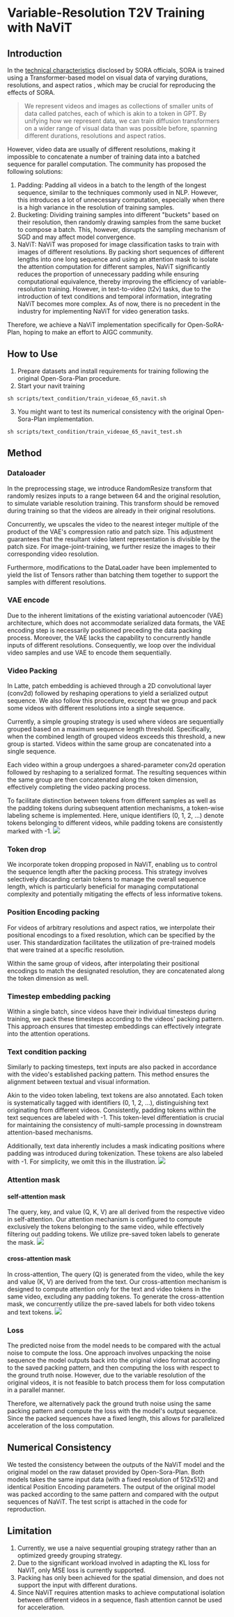# Variable-Resolution T2V Training with NaViT
## Introduction
In the [technical characteristics](https://openai.com/index/sora/) disclosed by SORA officials, SORA is trained using a Transformer-based model on visual data of varying durations, resolutions, and aspect ratios , which may be crucial for reproducing the effects of SORA.
> We represent videos and images as collections of smaller units of data called patches, each of which is akin to a token in GPT. By unifying how we represent data, we can train diffusion transformers on a wider range of visual data than was possible before, spanning different durations, resolutions and aspect ratios.


However, video data are usually of different resolutions, making it impossible to concatenate a number of training data into a batched sequence for parallel computation. The community has proposed the following solutions:

1. Padding: Padding all videos in a batch to the length of the longest sequence, similar to the techniques commonly used in NLP. However, this introduces a lot of unnecessary computation, especially when there is a high variance in the resolution of training samples.
2. Bucketing: Dividing training samples into different "buckets" based on their resolution, then randomly drawing samples from the same bucket to compose a batch. This, however, disrupts the sampling mechanism of SGD and may affect model convergence.
3. NaViT: NaViT was proposed for image classification tasks to train with images of different resolutions. By packing short sequences of different lengths into one long sequence and using an attention mask to isolate the attention computation for different samples, NaViT significantly reduces the proportion of unnecessary padding while ensuring computational equivalence, thereby improving the efficiency of variable-resolution training. However, in text-to-video (t2v) tasks, due to the introduction of text conditions and temporal information, integrating NaViT becomes more complex. As of now, there is no precedent in the industry for implementing NaViT for video generation tasks.

Therefore, we achieve a NaViT implementation specifically for Open-SoRA-Plan, hoping to make an effort to AIGC community.
## How to Use
1. Prepare datasets and install requirements for training following the original Open-Sora-Plan procedure.
2. Start your navit training
```
sh scripts/text_condition/train_videoae_65_navit.sh
```
3. You might want to test its numerical consistency with the original Open-Sora-Plan implementation.
```
sh scripts/text_condition/train_videoae_65_navit_test.sh
```
## Method
### Dataloader
In the preprocessing stage, we introduce RandomResize transform that randomly resizes inputs to a range between 64 and the original resolution, to simulate variable resolution training. This transform should be removed during training so that the videos are already in their original resolutions.

Concurrently, we upscales the video to the nearest integer multiple of the product of the VAE's compression ratio and patch size. This adjustment guarantees that the resultant video latent representation is divisible by the patch size. For image-joint-training, we further resize the images to their corresponding video resolution.

Furthermore, modifications to the DataLoader have been implemented to yield the list of Tensors rather than batching them together to support the samples with different resolutions.
### VAE encode
Due to the inherent limitations of the existing variational autoencoder (VAE) architecture, which does not accommodate serialized data formats, the VAE encoding step is necessarily positioned preceding the data packing process. Moreover, the VAE lacks the capability to concurrently handle inputs of different resolutions. Consequently, we loop over the individual video samples and use VAE to encode them sequentially.
### Video Packing
In Latte, patch embedding is achieved through a 2D convolutional layer (conv2d) followed by reshaping operations to yield a serialized output sequence. We also follow this procedure, except that we group and pack some videos with different resolutions into a single sequence.

Currently, a simple grouping strategy is used where videos are sequentially grouped based on a maximum sequence length threshold. Specifically, when the combined length of grouped videos exceeds this threshold, a new group is started. Videos within the same group are concatenated into a single sequence.

Each video within a group undergoes a shared-parameter conv2d operation followed by reshaping to a serialized format. The resulting sequences within the same group are then concatenated along the token dimension, effectively completing the video packing process.

To facilitate distinction between tokens from different samples as well as the padding tokens during subsequent attention mechanisms, a token-wise labeling scheme is implemented. Here, unique identifiers (0, 1, 2, ...) denote tokens belonging to different videos, while padding tokens are consistently marked with -1.
![](https://intranetproxy.alipay.com/skylark/lark/0/2024/jpeg/124356420/1716884849686-cc58b714-86e3-4da8-a318-541c410e45d9.jpeg)
### Token drop
We incorporate token dropping proposed in NaViT, enabling us to control the sequence length after the packing process. This strategy involves selectively discarding certain tokens to manage the overall sequence length, which is particularly beneficial for managing computational complexity and potentially mitigating the effects of less informative tokens.
### Position Encoding packing
For videos of arbitrary resolutions and aspect ratios, we interpolate their positional encodings to a fixed resolution, which can be specified by the user. This standardization facilitates the utilization of pre-trained models that were trained at a specific resolution.

Within the same group of videos, after interpolating their positional encodings to match the designated resolution, they are concatenated along the token dimension as well.
### Timestep embedding packing
Within a single batch, since videos have their individual timesteps during training, we pack these timesteps according to the videos' packing pattern. This approach ensures that timestep embeddings can effectively integrate into the attention operations.
### Text condition packing
Similarly to packing timesteps, text inputs are also packed in accordance with the video's established packing pattern. This method ensures the alignment  between textual and visual information.

Akin to the video token labeling, text tokens are also annotated. Each token is systematically tagged with identifiers (0, 1, 2, ...), distinguishing text originating from different videos. Consistently, padding tokens within the text sequences are labeled with -1. This token-level differentiation is crucial for maintaining the consistency of multi-sample processing in downstream attention-based mechanisms.

Additionally, text data inherently includes a mask indicating positions where padding was introduced during tokenization. These tokens are also labeled with -1. For simplicity, we omit this in the illustration.
![](https://intranetproxy.alipay.com/skylark/lark/0/2024/jpeg/124356420/1718863469086-00c57918-7f8c-45ce-9c8c-ac3a56a040c2.jpeg)
### Attention mask
#### self-attention mask
The query, key, and value (Q, K, V) are all derived from the respective video in self-attention. Our attention mechanism is configured to compute exclusively the tokens belonging to the same video, while effectively filtering out padding tokens. We utilize pre-saved token labels to generate the mask.
![](https://intranetproxy.alipay.com/skylark/lark/0/2024/jpeg/124356420/1716894781927-fb25ea3f-93b6-42c0-b565-364e6ba5364c.jpeg)
#### cross-attention mask
In cross-attention, The query (Q) is generated from the video, while the key and value (K, V) are derived from the text. Our cross-attention mechanism is designed to compute attention only for the text and video tokens in the same video, excluding any padding tokens. To generate the cross-attention mask, we concurrently utilize the pre-saved labels for both video tokens and text tokens.
![](https://intranetproxy.alipay.com/skylark/lark/0/2024/jpeg/124356420/1716894782010-82000b1d-9079-4e36-ac11-9302934524ca.jpeg)
### Loss
The predicted noise from the model needs to be compared with the actual noise to compute the loss. One approach involves unpacking the noise sequence the model outputs back into the original video format according to the saved packing pattern, and then computing the loss with respect to the ground truth noise. However, due to the variable resolution of the original videos, it is not feasible to batch process them for loss computation in a parallel manner.

Therefore, we alternatively pack the ground truth noise using the same packing pattern and compute the loss with the model's output sequence. Since the packed sequences have a fixed length, this allows for parallelized acceleration of the loss computation.
## Numerical Consistency
We tested the consistency between the outputs of the NaViT model and the original model on the raw dataset provided by Open-Sora-Plan. Both models takes the same input data (with a fixed resolution of 512x512) and identical Position Encoding parameters. The output of the original model was packed according to the same pattern and compared with the output sequences of NaViT. The test script is attached in the code for reproduction.
## Limitation
1.  Currently, we use a naive sequential grouping strategy rather than an optimized greedy grouping strategy.
2. Due to the significant workload involved in adapting the KL loss for NaViT, only MSE loss is currently supported.
3. Packing has only been achieved for the spatial dimension, and does not support the input with different durations.
4. Since NaViT requires attention masks to achieve computational isolation between different videos in a sequence, flash attention cannot be used for acceleration.

